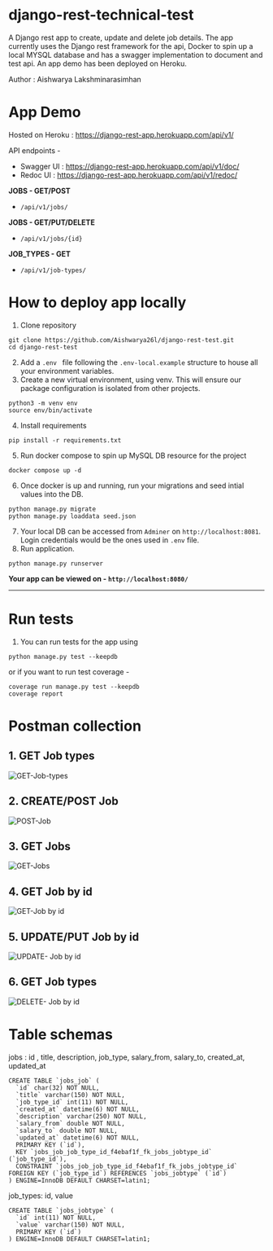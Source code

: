 # django-rest-technical-test

A Django rest app to create, update and delete job details. The app currently uses the Django rest framework for the api, Docker to spin up a local MYSQL database and has a swagger implementation to document and test api. An app demo has been deployed on Heroku.

Author : Aishwarya Lakshminarasimhan

# App Demo
Hosted on Heroku : https://django-rest-app.herokuapp.com/api/v1/

API endpoints -

- Swagger UI : https://django-rest-app.herokuapp.com/api/v1/doc/
- Redoc UI : https://django-rest-app.herokuapp.com/api/v1/redoc/

<b> JOBS - GET/POST</b>
- ```/api/v1/jobs/```

<b> JOBS - GET/PUT/DELETE</b>
- ```/api/v1/jobs/{id}```

<b> JOB_TYPES - GET</b>
- ```/api/v1/job-types/```

# How to deploy app locally

1. Clone repository
```
git clone https://github.com/Aishwarya26l/django-rest-test.git 
cd django-rest-test
```
2. Add a ```.env ``` file following the ```.env-local.example``` structure to house all your environment variables. 
3. Create a new virtual environment, using venv. This will ensure our package configuration is isolated from other projects.
```
python3 -m venv env
source env/bin/activate
```
4. Install requirements
```
pip install -r requirements.txt
```
5. Run docker compose to spin up MySQL DB resource for the project
```
docker compose up -d
```
6. Once docker is up and running, run your migrations and seed intial values into the DB.
```
python manage.py migrate
python manage.py loaddata seed.json
```
7. Your local DB can be accessed from ```Adminer``` on ```http://localhost:8081```. Login credentials would be the ones used in ```.env``` file.
8. Run application.
```
python manage.py runserver
```
<b> Your app can be viewed on - ```http://localhost:8080/``` </b>

 ---
# Run tests
1. You can run tests for the app using 
```
python manage.py test --keepdb
```

or if you want to run test coverage - 
```
coverage run manage.py test --keepdb
coverage report
```

# Postman collection

<h2> 1. GET Job types </h2>

![GET-Job-types](./img/GET-Job-types.png)

<h2> 2. CREATE/POST Job</h2>

![POST-Job](./img/POST-Job.png)

<h2> 3. GET Jobs </h2>

![GET-Jobs](./img/GET-Jobs.png)

<h2> 4. GET Job by id </h2>

![GET-Job by id](./img/GET-Job%20by%20id.png)

<h2> 5. UPDATE/PUT Job by id </h2>

![UPDATE- Job by id](./img/UPDATE-%20Job%20by%20id.png)

<h2> 6. GET Job types </h2>

![DELETE- Job by id](./img/DELETE-%20Job%20by%20id.png)

# Table schemas

jobs : id , title, description, job_type, salary_from, salary_to, created_at, updated_at

```
CREATE TABLE `jobs_job` (
  `id` char(32) NOT NULL,
  `title` varchar(150) NOT NULL,
  `job_type_id` int(11) NOT NULL,
  `created_at` datetime(6) NOT NULL,
  `description` varchar(250) NOT NULL,
  `salary_from` double NOT NULL,
  `salary_to` double NOT NULL,
  `updated_at` datetime(6) NOT NULL,
  PRIMARY KEY (`id`),
  KEY `jobs_job_job_type_id_f4ebaf1f_fk_jobs_jobtype_id` (`job_type_id`),
  CONSTRAINT `jobs_job_job_type_id_f4ebaf1f_fk_jobs_jobtype_id` FOREIGN KEY (`job_type_id`) REFERENCES `jobs_jobtype` (`id`)
) ENGINE=InnoDB DEFAULT CHARSET=latin1;
```
job_types: id, value
```
CREATE TABLE `jobs_jobtype` (
  `id` int(11) NOT NULL,
  `value` varchar(150) NOT NULL,
  PRIMARY KEY (`id`)
) ENGINE=InnoDB DEFAULT CHARSET=latin1;
```